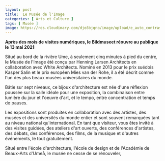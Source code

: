 ```yaml
---
layout: post
title:  Le Musée de l'Image
categories: [ Arts et Culture ]
tags: [ Musée ]
image: https://res.cloudinary.com/dje8bjqno/image/upload/e_auto_contrast/v1629454312/images/articlecover/DSC07089_l1wlda.jpg
---
```


**Après des mois de visites numériques, le Bildmuseet réouvre au publique le 13 mai 2021**

Situé au bord de la rivière Ume, à seulement cinq minutes à pied du centre, le Musée de l'Image été conçu par Henning Larsen Architects en collaboration avec White Architects. Nominé en 2013 pour le prix suédois Kasper Salin et le prix européen Mies van der Rohe, il a été décrit comme l'un des plus beaux musées universitaires du monde.

Bâtie sur sept niveaux, ce bijoux d'architecture est née d'une réflexion poussée sur la salle idéale pour une exposition, la combinaison entre lumière du jour et l'oeuvre d'art, et le tempo, entre concentration et temps de pauses. 

Les expositions sont produites en collaboration avec des artistes, des musées et des universités du monde entier et sont souvent remarquées tant au niveau national qu'international. En tant que visiteur, vous êtes invité à des visites guidées, des ateliers d'art ouverts, des conférences d'artistes, des débats, des conférences, des films, de la musique et d'autres événements, le tout gratuitement.

Situé entre l'école d'architecture, l'école de design et de l'Académie de Beaux-Arts d'Umeå, le musée ne cesse de se rénouveler, 






